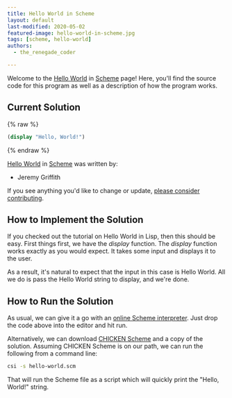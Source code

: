 ```yaml
---
title: Hello World in Scheme
layout: default
last-modified: 2020-05-02
featured-image: hello-world-in-scheme.jpg
tags: [scheme, hello-world]
authors:
  - the_renegade_coder

---
```


Welcome to the [Hello World](https://rzuckerm.github.io/sample-programs-website-copy/projects/hello-world) in [Scheme](https://rzuckerm.github.io/sample-programs-website-copy/languages/scheme) page! Here, you'll find the source code for this program as well as a description of how the program works.

## Current Solution

{% raw %}

```scheme
(display "Hello, World!")
```

{% endraw %}

[Hello World](https://rzuckerm.github.io/sample-programs-website-copy/projects/hello-world) in [Scheme](https://rzuckerm.github.io/sample-programs-website-copy/languages/scheme) was written by:

- Jeremy Griffith

If you see anything you'd like to change or update, [please consider contributing](https://github.com/TheRenegadeCoder/sample-programs).

## How to Implement the Solution

If you checked out the tutorial on Hello World in Lisp, then this should be easy. First things first, we have the *display* function. The *display* function works exactly as you would expect. It takes some input and displays it to the user.

As a result, it's natural to expect that the input in this case is Hello World. All we do is pass the Hello World string to display, and we're done.


## How to Run the Solution

As usual, we can give it a go with an [online Scheme interpreter][1]. Just drop the code above into the editor and hit run.

Alternatively, we can download [CHICKEN Scheme][2] and a copy of the solution. Assuming CHICKEN Scheme is on our path, we can run the following from a command line:

```bash
csi -s hello-world.scm
```
That will run the Scheme file as a script which will quickly print the "Hello, World!" string.

[1]: https://www.jdoodle.com/execute-scheme-online/
[2]: https://call-cc.org/

